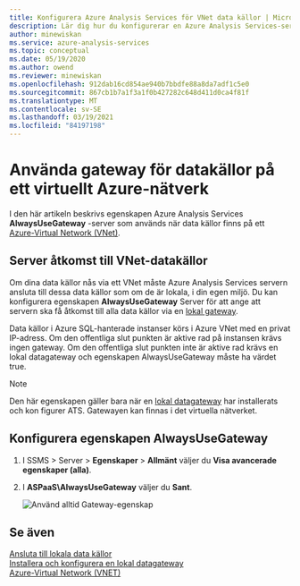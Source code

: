 ```yaml
---
title: Konfigurera Azure Analysis Services för VNet data källor | Microsoft Docs
description: Lär dig hur du konfigurerar en Azure Analysis Services-server för att använda en gateway för data källor på Azure Virtual Network (VNet).
author: minewiskan
ms.service: azure-analysis-services
ms.topic: conceptual
ms.date: 05/19/2020
ms.author: owend
ms.reviewer: minewiskan
ms.openlocfilehash: 912dab16cd854ae940b7bbdfe88a8da7adf1c5e0
ms.sourcegitcommit: 867cb1b7a1f3a1f0b427282c648d411d0ca4f81f
ms.translationtype: MT
ms.contentlocale: sv-SE
ms.lasthandoff: 03/19/2021
ms.locfileid: "84197198"
---
```

# <a name="use-gateway-for-data-sources-on-an-azure-virtual-network-vnet"></a>Använda gateway för datakällor på ett virtuellt Azure-nätverk

I den här artikeln beskrivs egenskapen Azure Analysis Services **AlwaysUseGateway** -server som används när data källor finns på ett [Azure-Virtual Network (VNet)](../virtual-network/virtual-networks-overview.md).

## <a name="server-access-to-vnet-data-sources"></a>Server åtkomst till VNet-datakällor

Om dina data källor nås via ett VNet måste Azure Analysis Services servern ansluta till dessa data källor som om de är lokala, i din egen miljö. Du kan konfigurera egenskapen **AlwaysUseGateway** Server för att ange att servern ska få åtkomst till alla data källor via en [lokal gateway](analysis-services-gateway.md). 

Data källor i Azure SQL-hanterade instanser körs i Azure VNet med en privat IP-adress. Om den offentliga slut punkten är aktive rad på instansen krävs ingen gateway. Om den offentliga slut punkten inte är aktive rad krävs en lokal datagateway och egenskapen AlwaysUseGateway måste ha värdet true.

> [!NOTE]
> Den här egenskapen gäller bara när en [lokal datagateway](analysis-services-gateway.md) har installerats och kon figurer ATS. Gatewayen kan finnas i det virtuella nätverket.

## <a name="configure-alwaysusegateway-property"></a>Konfigurera egenskapen AlwaysUseGateway

1. I SSMS > Server > **Egenskaper**  >  **Allmänt** väljer du **Visa avancerade egenskaper (alla)**.
2. I **ASPaaS\AlwaysUseGateway** väljer du **Sant**.

    ![Använd alltid Gateway-egenskap](media/analysis-services-vnet-gateway/aas-ssms-always-property.png)


## <a name="see-also"></a>Se även
[Ansluta till lokala data källor](analysis-services-gateway.md)   
[Installera och konfigurera en lokal datagateway](analysis-services-gateway-install.md)   
[Azure-Virtual Network (VNET)](../virtual-network/virtual-networks-overview.md)   

